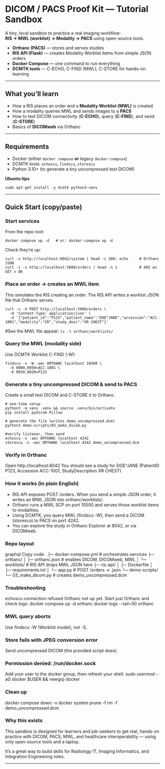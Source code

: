 
# DICOM / PACS Proof Kit — Tutorial Sandbox

A tiny, local sandbox to practice a real imaging workflow:  
**RIS → MWL (worklist) → Modality → PACS** using open-source tools.

- **Orthanc (PACS)** — stores and serves studies  
- **RIS API (Flask)** — creates Modality Worklist items from simple JSON orders  
- **Docker Compose** — one command to run everything  
- **DCMTK tools** — C-ECHO, C-FIND (MWL), C-STORE for hands-on learning  

---

## What you’ll learn

- How a RIS places an order and a **Modality Worklist (MWL)** is created  
- How a modality queries MWL and sends images to a **PACS**  
- How to test DICOM connectivity (**C-ECHO**), query (**C-FIND**), and send (**C-STORE**)  
- Basics of **DICOMweb** via Orthanc  

---

## Requirements

- Docker (either `docker compose` **or** legacy `docker-compose`)  
- DCMTK tools: `echoscu`, `findscu`, `storescu`  
- Python 3.10+ (to generate a tiny uncompressed test DICOM)  

**Ubuntu tips**
```
sudo apt-get install -y dcmtk python3-venv
```
---

##  Quick Start (copy/paste)

### Start services

From the repo root:
```
docker compose up -d   # or: docker-compose up -d
```

Check they’re up:
```
curl -s http://localhost:8042/system | head -c 200; echo     # Orthanc JSON
curl -i -s http://localhost:5000/orders | head -n 1          # 405 on GET = OK
```

### Place an order → creates an MWL item
This simulates the RIS creating an order.
The RIS API writes a worklist JSON file that Orthanc serves.
```
curl -s -X POST http://localhost:5000/orders \
  -H 'Content-Type: application/json' \
  -d '{"patient_id":"P123","patient_name":"DOE^JANE","accession":"ACC-1001","modality":"CR","study_desc":"XR CHEST"}'
```
#See the MWL file appear:
```ls -l orthanc/worklists/```

### Query the MWL (modality side)
Use DCMTK Worklist C-FIND (-W):
```
findscu -v -W -aec ORTHANC localhost 10500 \
  -k 0008,0050=ACC-1001 \
  -k 0010,0020=P123
```

### Generate a tiny uncompressed DICOM & send to PACS
Create a small test DICOM and C-STORE it to Orthanc.
```
# one-time setup
python3 -m venv .venv && source .venv/bin/activate
pip install pydicom Pillow

# generate the file (writes demo_uncompressed.dcm)
python3 demo-scripts/03_make_dicom.py

#verify listener, then send
echoscu -v -aec ORTHANC localhost 4242
storescu -v -aec ORTHANC localhost 4242 demo_uncompressed.dcm
```
### Verify in Orthanc
Open http://localhost:8042
You should see a study for DOE^JANE
(PatientID P123, Accession ACC-1001, StudyDescription XR CHEST).

### How it works (in plain English)
- RIS API exposes POST /orders.
When you send a simple JSON order, it writes an MWL JSON into orthanc/worklists/.
- Orthanc runs a MWL SCP on port 10500 and serves those worklist items to modalities.
- Using DCMTK, you query MWL (findscu -W), then send a DICOM (storescu) to PACS on port 4242.
- You can explore the study in Orthanc Explorer at 8042, or via DICOMweb.

### Repo layout
graphql
Copy code
.
├─ docker-compose.yml                  # orchestrates services
├─ orthanc/
│  ├─ orthanc.json                     # enables DICOM, DICOMweb, MWL
│  └─ worklists/                       # RIS API drops MWL JSON here
├─ ris-api/
│  ├─ Dockerfile
│  ├─ requirements.txt
│  └─ app.py                           # POST /orders -> <accession>.json
└─ demo-scripts/
   └─ 03_make_dicom.py                 # creates demo_uncompressed.dcm

### Troubleshooting
echoscu connection refused
Orthanc not up yet. Start just Orthanc and check logs:
docker compose up -d orthanc
docker logs --tail=50 orthanc

### MWL query aborts
Use findscu -W (Worklist model), not -S.

### Store fails with JPEG conversion error
Send uncompressed DICOM (the provided script does).

### Permission denied: /run/docker.sock
Add your user to the docker group, then refresh your shell:
sudo usermod -aG docker $USER && newgrp docker

### Clean up
docker compose down -v
docker system prune -f
rm -f demo_uncompressed.dcm

### Why this exists
This sandbox is designed for learners and job-seekers to get real, hands-on practice with DICOM, PACS, MWL, and healthcare interoperability — using only open-source tools and a laptop.

It’s a great way to build skills for Radiology IT, Imaging Informatics, and Integration Engineering roles.

---



